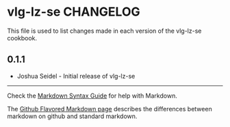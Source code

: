 vlg-lz-se CHANGELOG
===================

This file is used to list changes made in each version of the vlg-lz-se cookbook.

0.1.1
-----
- Joshua Seidel - Initial release of vlg-lz-se

- - -
Check the [Markdown Syntax Guide](http://daringfireball.net/projects/markdown/syntax) for help with Markdown.

The [Github Flavored Markdown page](http://github.github.com/github-flavored-markdown/) describes the differences between markdown on github and standard markdown.
